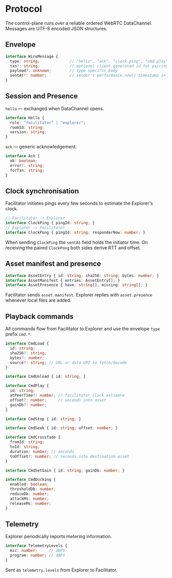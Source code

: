 # Protocol

The control-plane runs over a reliable ordered WebRTC DataChannel. Messages are UTF-8 encoded JSON structures.

## Envelope

```ts
interface WireMessage {
  type: string;             // "hello", "ack", "clock.ping", "cmd.play", ...
  txn?: string;             // optional client generated id for pairing with acks
  payload?: unknown;        // type specific body
  sentAt?: number;          // sender's performance.now() timestamp in ms
}
```

## Session and Presence

`hello` — exchanged when DataChannel opens.

```ts
interface Hello {
  role: "facilitator" | "explorer";
  roomId: string;
  version: string;
}
```

`ack` — generic acknowledgement.

```ts
interface Ack {
  ok: boolean;
  error?: string;
  forTxn: string;
}
```

## Clock synchronisation

Facilitator initiates pings every few seconds to estimate the Explorer's clock.

```ts
// Facilitator -> Explorer
interface ClockPing { pingId: string; }
// Explorer -> Facilitator
interface ClockPong { pingId: string; responderNow: number; }
```

When sending `ClockPing` the `sentAt` field holds the initiator time. On
receiving the paired `ClockPong` both sides derive RTT and offset.

## Asset manifest and presence

```ts
interface AssetEntry { id: string; sha256: string; bytes: number; }
interface AssetManifest { entries: AssetEntry[]; }
interface AssetPresence { have: string[]; missing: string[]; }
```

Facilitator sends `asset.manifest`. Explorer replies with `asset.presence`
whenever local files are added.

## Playback commands

All commands flow from Facilitator to Explorer and use the envelope `type`
prefix `cmd.*`.

```ts
interface CmdLoad {
  id: string;
  sha256?: string;
  bytes?: number;
  source?: string; // URL or data URI to fetch/decode
}

interface CmdUnload { id: string; }

interface CmdPlay {
  id: string;
  atPeerTime?: number; // facilitator clock estimate
  offset?: number;     // seconds into asset
  gainDb?: number;
}

interface CmdStop { id: string; }

interface CmdSeek { id: string; offset: number; }

interface CmdCrossfade {
  fromId: string;
  toId: string;
  duration: number; // seconds
  toOffset?: number; // seconds into destination asset
}

interface CmdSetGain { id: string; gainDb: number; }

interface CmdDucking {
  enabled: boolean;
  thresholdDb: number;
  reduceDb: number;
  attackMs: number;
  releaseMs: number;
}
```

## Telemetry

Explorer periodically reports metering information.

```ts
interface TelemetryLevels {
  mic: number;     // dBFS
  program: number; // dBFS
}
```

Sent as `telemetry.levels` from Explorer to Facilitator.
